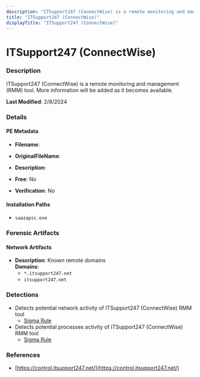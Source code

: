```yaml
---
description: "ITSupport247 (ConnectWise) is a remote monitoring and management (RMM) tool. More information will be added as it becomes available."
title: "ITSupport247 (ConnectWise)"
displayTitle: "ITSupport247 (ConnectWise)"
---
```




# ITSupport247 (ConnectWise)


### Description

ITSupport247 (ConnectWise) is a remote monitoring and management (RMM) tool. More information will be added as it becomes available.



**Last Modified**: 2/8/2024

### Details


#### PE Metadata
- **Filename**: 
- **OriginalFileName**: 
- **Description**: 


- **Free**: No

- **Verification**: No




#### Installation Paths
- `saazapsc.exe`

### Forensic Artifacts




#### Network Artifacts
- **Description**: Known remote domains
<br/>**Domains**:
    - `*.itsupport247.net`
    - `itsupport247.net`


### Detections
- Detects potential network activity of ITSupport247 (ConnectWise) RMM tool
  - [Sigma Rule](https://github.com/magicsword-io/LOLRMM/blob/main/detections/sigma/itsupport247__connectwise__network_sigma.yml)
- Detects potential processes activity of ITSupport247 (ConnectWise) RMM tool
  - [Sigma Rule](https://github.com/magicsword-io/LOLRMM/blob/main/detections/sigma/itsupport247__connectwise__processes_sigma.yml)

### References
- [https://control.itsupport247.net/](https://control.itsupport247.net/)


